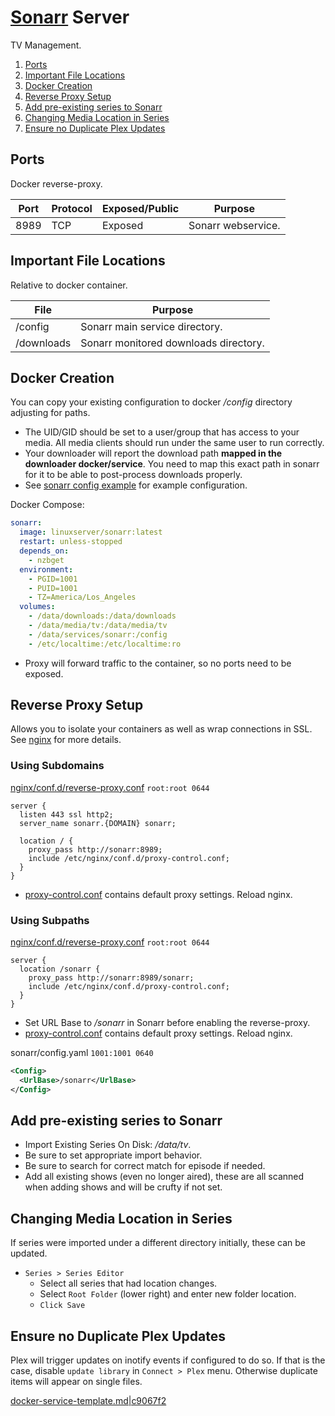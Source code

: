 [Sonarr][78] Server
===================
TV Management.

1. [Ports](#ports)
1. [Important File Locations](#important-file-locations)
1. [Docker Creation](#docker-creation)
1. [Reverse Proxy Setup](#reverse-proxy-setup)
1. [Add pre-existing series to Sonarr](#add-pre-existing-series-to-sonarr)
1. [Changing Media Location in Series](#changing-media-location-in-series)
1. [Ensure no Duplicate Plex Updates](#ensure-no-duplicate-plex-updates)

Ports
-----
Docker reverse-proxy.

| Port | Protocol | Exposed/Public | Purpose            |
|------|----------|----------------|--------------------|
| 8989 | TCP      | Exposed        | Sonarr webservice. |

Important File Locations
------------------------
Relative to docker container.

| File       | Purpose                               |
|------------|---------------------------------------|
| /config    | Sonarr main service directory.        |
| /downloads | Sonarr monitored downloads directory. |

Docker Creation
---------------
You can copy your existing configuration to docker _/config_ directory
adjusting for paths.

* The UID/GID should be set to a user/group that has access to your media. All
  media clients should run under the same user to run correctly.
* Your downloader will report the download path **mapped in the downloader
  docker/service**. You need to map this exact path in sonarr for it to be able
  to post-process downloads properly.
* See [sonarr config example][jh] for example configuration.

Docker Compose:
```yaml
sonarr:
  image: linuxserver/sonarr:latest
  restart: unless-stopped
  depends_on:
    - nzbget
  environment:
    - PGID=1001
    - PUID=1001
    - TZ=America/Los_Angeles
  volumes:
    - /data/downloads:/data/downloads
    - /data/media/tv:/data/media/tv
    - /data/services/sonarr:/config
    - /etc/localtime:/etc/localtime:ro
```
* Proxy will forward traffic to the container, so no ports need to be exposed.

Reverse Proxy Setup
-------------------
Allows you to isolate your containers as well as wrap connections in SSL. See
[nginx][refci] for more details.

### Using Subdomains
[nginx/conf.d/reverse-proxy.conf][do] `root:root 0644`
```nginx
server {
  listen 443 ssl http2;
  server_name sonarr.{DOMAIN} sonarr;

  location / {
    proxy_pass http://sonarr:8989;
    include /etc/nginx/conf.d/proxy-control.conf;
  }
}
```
* [proxy-control.conf][ref0p] contains default proxy settings. Reload nginx.

### Using Subpaths
[nginx/conf.d/reverse-proxy.conf][do] `root:root 0644`
```nginx
server {
  location /sonarr {
    proxy_pass http://sonarr:8989/sonarr;
    include /etc/nginx/conf.d/proxy-control.conf;
  }
}
```
* Set URL Base to _/sonarr_ in Sonarr before enabling the reverse-proxy.
* [proxy-control.conf][ref0p] contains default proxy settings. Reload nginx.

sonarr/config.yaml `1001:1001 0640`
```xml
<Config>
  <UrlBase>/sonarr</UrlBase>
</Config>
```

Add pre-existing series to Sonarr
---------------------------------
* Import Existing Series On Disk: _/data/tv_.
* Be sure to set appropriate import behavior.
* Be sure to search for correct match for episode if needed.
* Add all existing shows (even no longer aired), these are all scanned when
  adding shows and will be crufty if not set.

Changing Media Location in Series
---------------------------------
If series were imported under a different directory initially, these can be
updated.

* `Series > Series Editor`
  * Select all series that had location changes.
  * Select `Root Folder` (lower right) and enter new folder location.
  * `Click Save`

Ensure no Duplicate Plex Updates
--------------------------------
Plex will trigger updates on inotify events if configured to do so. If that is
the case, disable `update library` in `Connect > Plex` menu. Otherwise
duplicate items will appear on single files.

[docker-service-template.md|c9067f2][XX]

[jh]: sonarr.config.md
[78]: https://hub.docker.com/r/linuxserver/sonarr/
[do]: https://gist.github.com/IronicBadger/362c408d1f2c27a0503cb9252b508140#file-bash_aliases
[XX]: https://github.com/r-pufky/docs/blob/c9067f2bc3d0aeb0f2915e63f8cd9515c00640a2/services/docker-service-template.md

[ref0p]: ../nginx/proxy-control.conf
[refci]: ../nginx/README.md